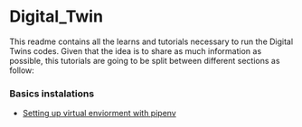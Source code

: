 # Digital_Twin

This readme contains all the learns and tutorials necessary to run the Digital Twins codes.
Given that the idea is to share as much information as possible, this tutorials are going to be split between different sections as follow:

### Basics instalations
* [Setting up virtual enviorment with pipenv](Documentations/Basics/Virtual_Environment_with_Pipenv.md)
